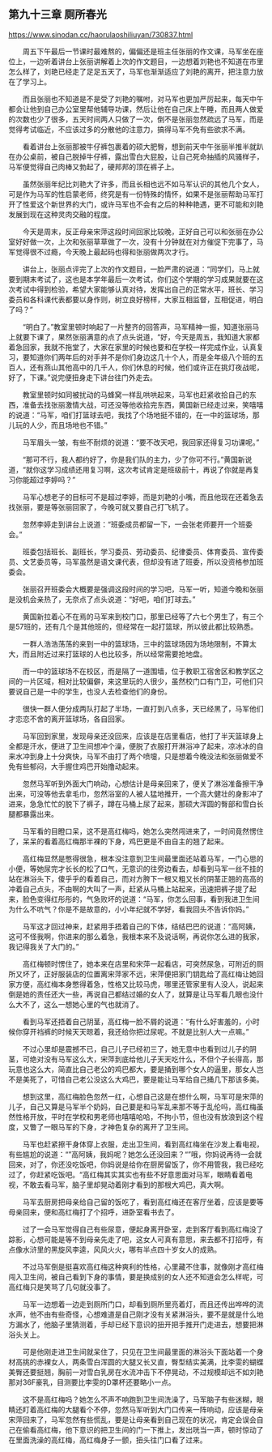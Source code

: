 ## 第九十三章 厕所春光

https://www.sinodan.cc/haorulaoshiliuyan/730837.html

　　周五下午最后一节课时最难熬的，偏偏还是班主任张丽的作文课，马军坐在座位上，一边听着讲台上张丽讲解着上次的作文题目，一边想着刘艳也不知道在市里怎么样了，刘艳已经走了足足五天了，马军也渐渐适应了刘艳的离开，把注意力放在了学习上。

　　而且张丽也不知道是不是受了刘艳的嘱咐，对马军也更加严厉起来，每天中午都会让他到自己办公室里帮他辅导功课，然后让他在自己床上午睡，而且两人做爱的次数也少了很多，五天时间两人只做了一次，倒不是张丽忽然疏远了马军，而是觉得考试临近，不应该过多的分散他的注意力，搞得马军不免有些欲求不满。

　　看着讲台上张丽那被牛仔裤包裹着的硕大肥臀，想到前天中午张丽半推半就趴在办公桌前，被自己脱掉牛仔裤，露出雪白大屁股，让自己死命抽插的风骚样子，马军便觉得自己肉棒又勃起了，硬邦邦的顶在裤子上。

　　虽然张丽年纪比刘艳大了许多，而且长相也远不如马军认识的其他几个女人，可是作为马军的性启蒙老师，终究是有一份特殊的情怀，如果不是张丽帮助马军打开了性爱这个新世界的大门，或许马军也不会有之后的种种艳遇，更不可能和刘艳发展到现在这种灵肉交融的程度。

　　今天是周末，反正母亲宋萍这段时间回家比较晚，正好自己可以和张丽在办公室好好做一次，上次和张丽草草做了一次，没有十分钟就在对方催促下完事了，马军觉得很不过瘾，今天晚上最起码也得和张丽做两次才行。

　　讲台上，张丽点评完了上次的作文题目，一脸严肃的说道：“同学们，马上就要到期末考试了，这也是本学年最后一次考试，你们这个学期的学习成果就要在这次考试中得到检验，希望大家能够认真对待，发挥出自己的正常水平，班长、学习委员和各科课代表都要以身作则，树立良好榜样，大家互相监督，互相促进，明白了吗？”

　　“明白了。”教室里顿时响起了一片整齐的回答声，马军精神一振，知道张丽马上就要下课了，果然张丽满意的点了点头说道，“好，今天是周五，我知道大家都着急回家，我就不拖堂了，大家在家里的时候也要和在学校一样完成作业，认真复习，要知道你们两年后的对手并不是你们身边这几十个人，而是全年级八个班的五百人，还有燕山其他高中的几千人，你们休息的时候，他们或许正在挑灯夜战呢，好了，下课。”说完便扭身走下讲台往门外走去。

　　教室里顿时如同被扰动的马蜂窝一样乱哄哄起来，马军也赶紧收拾自己的东西，准备去找张丽激情大战，可还没等他收拾完东西，黄国新已经走过来，笑嘻嘻的说道：“马军，咱们打篮球去吧，我找了个场地挺不错的，在一中的篮球场，那儿玩的人少，而且场地也不错。”

　　马军眉头一皱，有些不耐烦的说道：“要不改天吧，我回家还得复习功课呢。”

　　“那可不行，我人都约好了，你是我们队的主力，少了你可不行。”黄国新说道，“就你这学习成绩还用复习啊，这次考试肯定是班级前十，再说了你就是再复习你能超过李婷吗？”

　　马军心想老子的目标可不是超过李婷，而是刘艳的小嘴，而且他现在还着急去找张丽，要是等张丽回家了，今晚可就又要自己打飞机了。

　　忽然李婷走到讲台上说道：“班委成员都留一下，一会张老师要开一个班委会。”

　　班委包括班长、副班长，学习委员、劳动委员、纪律委员、体育委员、宣传委员、文艺委员等，马军虽然是语文课代表，但却没有进了班委，所以没资格参加班委会。

　　张丽召开班委会大概要是强调这段时间的学习吧，马军一听，知道今晚和张丽是没机会亲热了，无奈点了点头说道：“好吧，咱们打球去。”

　　黄国新拉着心不在焉的马军来到校门口，那里已经等了六七个男生了，有三个是57班的，还有几个是其他班的，但经常在一起打篮球，所以彼此都比较熟悉。

　　一群人浩浩荡荡的来到一中的篮球场，三中的篮球场因为场地限制，不算太大，而且附近过来打篮球的人也比较多，所以经常需要抢地盘。

　　而一中的篮球场不在校区，而是隔了一道围墙，位于教职工宿舍区和教学区之间的一片区域，相对比较偏僻，来这里玩的人很少，虽然校门口有门卫，可他们只要说自己是一中的学生，也没人去检查他们的身份。

　　很快一群人便分成两队打起了半场，一直打到八点多，天已经黑了，马军他们才恋恋不舍的离开篮球场，各自回家。

　　马军回到家里，发现母亲还没回来，应该是在店里看店，他打了半天篮球身上全都是汗水，便进了卫生间想冲个澡，便脱了衣服打开淋浴冲了起来，凉冰冰的自来水冲到身上十分爽快，马军不由打了两个喷嚏，只是想着今晚没法和张丽做爱不免有些郁闷，大手握住鸡巴开始撸动起来。

　　忽然马军听到外面大门响动，心想估计是母亲回来了，便关了淋浴准备擦干净出来，可没等他去拿毛巾，忽然浴室的人被人猛地推开，一个高大健壮的身影冲了进来，急急忙忙的脱下了裤子，蹲在马桶上尿了起来，那硕大浑圆的臀部和雪白长腿都暴露出来。

　　马军看的目瞪口呆，这不是高红梅吗，她怎么突然闯进来了，一时间竟然愣住了，呆呆的看着高红梅那半裸的下身，鸡巴更是不由自主的翘了起来。

　　高红梅显然是憋得很急，根本没注意到卫生间最里面还站着马军，一门心思的小便，等她尿完才长长的松了口气，无意识的往旁边看去，却看到马军一丝不挂的站在淋浴头下，傻乎乎的看着自己，而对方胯下一根又粗又长的阴茎正翘的高高的冲着自己点头，不由啊的大叫了一声，赶紧从马桶上站起来，迅速把裤子提了起来，脸色变得红彤彤的，气急败坏的说道：“马军，你怎么回事，看到我进卫生间为什么不吭气？你是不是故意的，小小年纪就不学好，看我回头不告诉你妈。”

　　马军这才回过神来，赶紧用手捂着自己的下体，结结巴巴的说道：“高阿姨，这可不怪我啊，你进来的那么着急，我根本来不及说话啊，再说你怎么进的我家，我记得我关了大门的。”

　　高红梅顿时愣住了，她本来在店里和宋萍一起看店，可突然尿急，可附近的厕所又坏了，正好服装店的位置离宋萍家不远，宋萍便把家门钥匙给了高红梅让她回家方便，高红梅本身憋得着急，性格又比较马虎，哪里还管家里有人没人，说起来倒是她的责任还大一些，再说自己都结过婚的女人了，就算是让马军看几眼也没什么大不了，这么一想她心里的气也就消了。

　　看到马军还捂着自己阴茎，高红梅一脸不屑的说道：“有什么好害羞的，小时候你穿开裆裤的时候天天晾着，我还给你把过尿呢。不就是比别人大一点嘛。”

　　不过心里却是震撼不已，自己儿子已经初三了，她无意中也看到过儿子的阴茎，可绝对没有马军这么大，宋萍到底给他儿子天天吃什么，不但个子长得高，那玩意也这么大，简直比自己老公的鸡巴都大，要是捅到哪个女人的逼里，那女人岂不是美死了，可惜自己老公没这么大鸡巴，要是能让马军给自己捅几下那该多美。

　　想到这里，高红梅脸色忽然一红，心想自己这是在想什么啊，马军可是宋萍的儿子，自己又算是马军半个奶妈，自己要是和马军乱来那不等于乱伦吗，高红梅虽然性格开放，平时在学校和男老师也嘻嘻哈哈，不拘小节，但也没有放浪到这个程度，又瞥了一眼马军的下身，才神色复杂的离开了卫生间。

　　马军也赶紧擦干身体穿上衣服，走出卫生间，看到高红梅坐在沙发上看电视，有些尴尬的说道：“”高阿姨，我妈呢？她怎么还没回来？“”哦，你妈说再待一会就回来，对了，你还没吃饭吧，你妈说是给你在厨房留饭了，你不用管我，我已经吃过了，你赶紧吃饭吧。“高红梅其实其实也有些不好意思面对马军，眼睛看着电视，不敢去看马军，脑子里却晃动着刚才看到的那根大鸡巴，真大啊。

　　马军去厨房把母亲给自己留的饭吃了，看到高红梅还在客厅坐着，应该是要等母亲回来，便和高红梅打了个招呼，进卧室看书去了。

　　过了一会马军觉得自己有些尿意，便起身离开卧室，走到客厅看到高红梅没了踪影，心想可能是等不到母亲先走了吧，这女人可真有意思，来去都不打招呼，有点像水浒里的黑旋风李逵，风风火火，哪有半点四十岁女人的成熟。

　　不过马军倒是挺喜欢高红梅这种爽利的性格，心里藏不住事，就像刚才高红梅闯入卫生间，被自己看到下身的事情，要是换成别的女人还不知道会怎么样呢，可高红梅只是笑骂了几句就没事了。

　　马军一边想着一边走到厕所门口，却看到厕所里亮着灯，而且还传出哗哗的流水声，他不由有些奇怪，心想难道是自己刚才没有关紧淋浴头，要不是就是什么地方漏水了，他脑子里猜测着，手却已经下意识的扭开把手推开门走进去，想要把淋浴头关上。

　　可是他刚走进卫生间就呆住了，只见在卫生间最里面的淋浴头下面站着一个身材高挑的赤裸女人，两条雪白浑圆的大腿又长又直，臀型结实美满，比李雯的蝴蝶美臀还要挺翘，胸前一对雪白乳房在水流冲击下不停晃动，不过规模却远不如刘艳那对36F豪乳，目测要比李雯的D罩杯还要略小一点。

　　这不是高红梅吗？她怎么不声不响跑到卫生间洗澡了，马军脑子有些迷糊，眼睛还盯着高红梅的大腿看个不停，忽然马军听到大门口传来一阵响动，应该是母亲宋萍回来了，马军忽然有些慌乱，要是让母亲看到自己现在的状况，肯定会误会自己在偷看高红梅，他下意识的把卫生间的门一下推上，发出咣当一声，顿时惊动了在里面洗澡的高红梅，高红梅身子一颤，扭头往门口看了过来。

